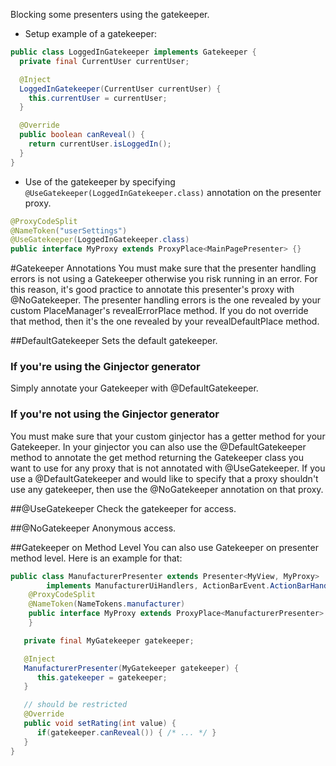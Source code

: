 Blocking some presenters using the gatekeeper. 

* Setup example of a gatekeeper:
```java
public class LoggedInGatekeeper implements Gatekeeper {  
  private final CurrentUser currentUser;

  @Inject
  LoggedInGatekeeper(CurrentUser currentUser) {
    this.currentUser = currentUser;
  }

  @Override
  public boolean canReveal() {
    return currentUser.isLoggedIn();
  }
}
```

* Use of the gatekeeper by specifying `@UseGatekeeper(LoggedInGatekeeper.class)` annotation on the presenter proxy.
```java
@ProxyCodeSplit
@NameToken("userSettings")
@UseGatekeeper(LoggedInGatekeeper.class)
public interface MyProxy extends ProxyPlace<MainPagePresenter> {}
```

#Gatekeeper Annotations
You must make sure that the presenter handling errors is not using a Gatekeeper otherwise you risk running in an error. For this reason, it's good practice to annotate this presenter's proxy with @NoGatekeeper. The presenter handling errors is the one revealed by your custom PlaceManager's revealErrorPlace method. If you do not override that method, then it's the one revealed by your revealDefaultPlace method.

##DefaultGatekeeper
Sets the default gatekeeper.

### If you're using the Ginjector generator
Simply annotate your Gatekeeper with @DefaultGatekeeper.

### If you're not using the Ginjector generator
You must make sure that your custom ginjector has a getter method for your Gatekeeper. In your ginjector you can also use the @DefaultGatekeeper method to annotate the get method returning the Gatekeeper class you want to use for any proxy that is not annotated with @UseGatekeeper. If you use a @DefaultGatekeeper and would like to specify that a proxy shouldn't use any gatekeeper, then use the @NoGatekeeper annotation on that proxy.

##@UseGatekeeper
Check the gatekeeper for access.

##@NoGatekeeper
Anonymous access.

##Gatekeeper on Method Level
You can also use Gatekeeper on presenter method level. Here is an example for that: 
```java
public class ManufacturerPresenter extends Presenter<MyView, MyProxy>
        implements ManufacturerUiHandlers, ActionBarEvent.ActionBarHandler {
    @ProxyCodeSplit
    @NameToken(NameTokens.manufacturer)
    public interface MyProxy extends ProxyPlace<ManufacturerPresenter> {
    }

   private final MyGatekeeper gatekeeper;

   @Inject
   ManufacturerPresenter(MyGatekeeper gatekeeper) {
      this.gatekeeper = gatekeeper;
   }

   // should be restricted
   @Override
   public void setRating(int value) { 
      if(gatekeeper.canReveal()) { /* ... */ }
   }
}
```